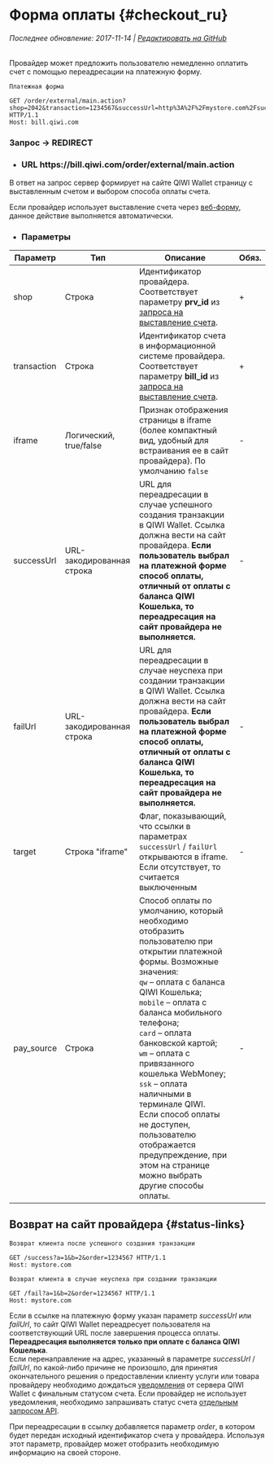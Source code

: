 # Форма оплаты {#checkout_ru}

###### Последнее обновление: 2017-11-14 | [Редактировать на GitHub](https://github.com/QIWI-API/pull-payments-docs/blob/master/_checkout_ru.html.md)

Провайдер может предложить пользователю немедленно оплатить счет с помощью переадресации на платежную форму.

~~~text
Платежная форма
~~~
~~~http
GET /order/external/main.action?shop=2042&transaction=1234567&successUrl=http%3A%2F%2Fmystore.com%2Fsuccess%3Fa%3D1%26b%3D2&failUrl=http%3A%2F%2Fmystore.com%2Ffail%3Fa%3D1%26b%3D2&pay_source=qw HTTP/1.1
Host: bill.qiwi.com
~~~

<h3 class="request method">Запрос → REDIRECT</h3>

<ul class="nestedList url">
    <li><h3>URL <span>https://bill.qiwi.com/order/external/main.action</span></h3>
    </li>
</ul>

<aside class="notice">
В ответ на запрос сервер формирует на сайте QIWI Wallet страницу с выставленным счетом и выбором способа оплаты счета.

Если провайдер использует выставление счета через <a href="#webform_ru">веб-форму</a>, данное действие выполняется автоматически.
</aside>

<ul class="nestedList params">
    <li><h3>Параметры</h3>
    </li>
</ul>

Параметр|Тип|Описание|Обяз.
---------|--------|-------|-----
shop| Строка|Идентификатор провайдера. Соответствует параметру **prv_id** из [запроса на выставление счета](#invoice_rest).|+
transaction|Строка|Идентификатор счета в информационной системе провайдера. Соответствует параметру **bill_id** из [запроса на выставление счета](#invoice_rest).|+
iframe|Логический, true/false| Признак отображения страницы в iframe (более компактный вид, удобный для встраивания ее в сайт провайдера). По умолчанию `false`|-
successUrl|URL-закодированная строка|URL для переадресации в случае успешного создания транзакции в QIWI Wallet. Ссылка должна вести на сайт провайдера. **Если пользователь выбрал на платежной форме способ оплаты, отличный от оплаты с баланса QIWI Кошелька, то переадресация на сайт провайдера не выполняется.**|-
failUrl|URL-закодированная строка|URL для переадресации в случае неуспеха при создании транзакции в QIWI Wallet. Ссылка должна вести на сайт провайдера. **Если пользователь выбрал на платежной форме способ оплаты, отличный от оплаты с баланса QIWI Кошелька, то переадресация на сайт провайдера не выполняется.**|-
target|Строка "iframe"|Флаг, показывающий, что ссылки в параметрах <br>`successUrl` / `failUrl` открываются в iframe. Если отсутствует, то считается выключенным|-
pay_source|Строка| Способ оплаты по умолчанию, который необходимо отобразить пользователю при открытии платежной формы. Возможные значения:<br>`qw` – оплата с баланса QIWI Кошелька;<br> `mobile` – оплата с баланса мобильного телефона;<br> `card` – оплата банковской картой;<br> `wm` – оплата с привязанного кошелька WebMoney;<br> `ssk` – оплата наличными в терминале QIWI.<br>Если способ оплаты не доступен, пользователю отображается предупреждение, при этом на странице можно выбрать другие способы оплаты.|-

## Возврат на сайт провайдера {#status-links}

~~~text
Возврат клиента после успешного создания транзакции
~~~
~~~http
GET /success?a=1&b=2&order=1234567 HTTP/1.1
Host: mystore.com
~~~
~~~text
Возврат клиента в случае неуспеха при создании транзакции
~~~
~~~http
GET /fail?a=1&b=2&order=1234567 HTTP/1.1
Host: mystore.com
~~~

<aside class="notice">
Если в ссылке на платежную форму указан параметр <i>successUrl</i> или <i>failUrl</i>, то сайт QIWI Wallet переадресует пользователя на соответствующий URL после завершения процесса оплаты.  <b>Переадресация выполняется только при оплате с баланса QIWI Кошелька</b>.
</aside>

<aside class="warning">
Если перенаправление на адрес, указанный в параметре <i>successUrl</i> / <i>failUrl</i>, по какой-либо причине не произошло, для принятия окончательного решения о предоставлении клиенту услуги или товара провайдеру необходимо дождаться <a href="#notification_ru">уведомления</a> от сервера QIWI Wallet с финальным статусом счета. Если провайдер не использует уведомления, необходимо запрашивать статус счета <a href="#invoice-status">отдельным запросом API</a>.
</aside>

При переадресации в ссылку добавляется параметр <i>order</i>, в котором будет передан исходный идентификатор счета у провайдера. Используя этот параметр, провайдер может отобразить необходимую информацию на своей стороне.

